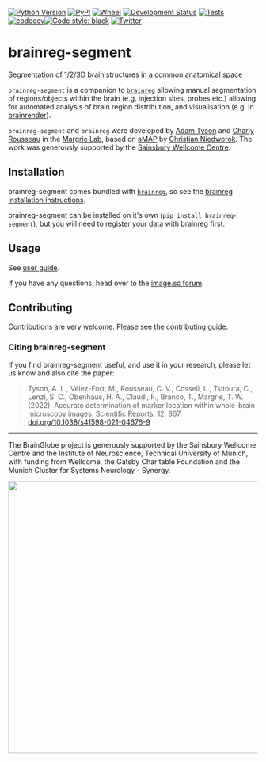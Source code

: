 [![Python Version](https://img.shields.io/pypi/pyversions/brainreg-segment.svg)](https://pypi.org/project/brainreg-segment)
[![PyPI](https://img.shields.io/pypi/v/brainreg-segment.svg)](https://pypi.org/project/brainreg-segment)
[![Wheel](https://img.shields.io/pypi/wheel/brainreg-segment.svg)](https://pypi.org/project/brainreg-segment)
[![Development Status](https://img.shields.io/pypi/status/brainreg-segment.svg)](https://github.com/brainglobe/brainreg-segment)
[![Tests](https://img.shields.io/github/workflow/status/brainglobe/brainreg-segment/tests)](
    https://github.com/brainglobe/brainreg-segment/actions)
[![codecov](https://codecov.io/gh/brainglobe/brainreg-segment/branch/master/graph/badge.svg?token=WP9KTPZE5R)](https://codecov.io/gh/brainglobe/brainreg-segment)[![Code style: black](https://img.shields.io/badge/code%20style-black-000000.svg)](https://github.com/python/black)
[![Twitter](https://img.shields.io/twitter/follow/brain_globe?style=social)](https://twitter.com/brain_globe)

# brainreg-segment
Segmentation of 1/2/3D brain structures in a common anatomical space

`brainreg-segment` is a companion to [`brainreg`](https://github.com/brainglobe/brainreg) allowing manual segmentation of regions/objects within the brain (e.g. injection sites, probes etc.) allowing for automated analysis of brain region distribution, and visualisation (e.g. in [brainrender](https://github.com/BrancoLab/brainrender)).

`brainreg-segment` and `brainreg` were developed by [Adam Tyson](https://github.com/adamltyson) and [Charly Rousseau](https://github.com/crousseau) in the [Margrie Lab](https://www.sainsburywellcome.org/web/groups/margrie-lab), based on [aMAP](https://doi.org/10.1038/ncomms11879) by [Christian Niedworok](https://github.com/cniedwor). The work was generously supported by the [Sainsbury Wellcome Centre](https://www.sainsburywellcome.org/web/).

## Installation

brainreg-segment comes bundled with [`brainreg`](https://github.com/brainglobe/brainreg), so see the [brainreg installation instructions](https://docs.brainglobe.info/brainreg/installation).

brainreg-segment can be installed on it's own (`pip install brainreg-segment`), but you will need to register your data with brainreg first.

## Usage

See [user guide](https://docs.brainglobe.info/brainreg-segment/user-guide).

If you have any questions, head over to the [image.sc forum](https://forum.image.sc/tag/brainglobe).

## Contributing
Contributions are very welcome. Please see the [contributing guide](https://github.com/brainglobe/.github/blob/main/CONTRIBUTING.md).

### Citing brainreg-segment

If you find brainreg-segment useful, and use it in your research, please let us know and also cite the paper:

> Tyson, A. L., V&eacute;lez-Fort, M.,  Rousseau, C. V., Cossell, L., Tsitoura, C., Lenzi, S. C., Obenhaus, H. A., Claudi, F., Branco, T.,  Margrie, T. W. (2022). Accurate determination of marker location within whole-brain microscopy images. Scientific Reports, 12, 867 [doi.org/10.1038/s41598-021-04676-9](https://doi.org/10.1038/s41598-021-04676-9)

---
The BrainGlobe project is generously supported by the Sainsbury Wellcome Centre and the Institute of Neuroscience, Technical University of Munich, with funding from Wellcome, the Gatsby Charitable Foundation and the Munich Cluster for Systems Neurology - Synergy.

<img src='https://brainglobe.info/images/logos_combined.png' width="550">
